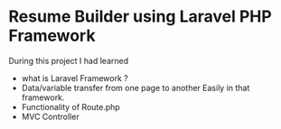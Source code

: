 # Resume Builder using Laravel PHP Framework

During this project I had learned
* what is Laravel Framework ?
* Data/variable transfer from one page to another Easily in that framework.
* Functionality of Route.php
* MVC Controller

